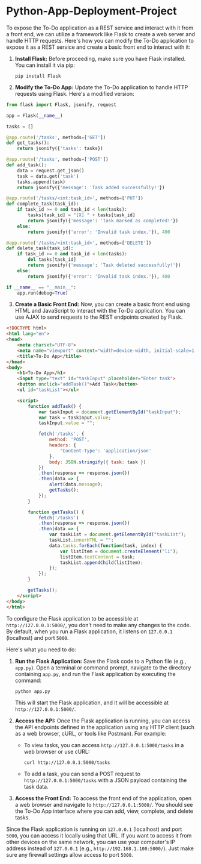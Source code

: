 # Python-App-Deployment-Project

To expose the To-Do application as a REST service and interact with it from a front end, we can utilize a framework like Flask to create a web server and handle HTTP requests. Here's how you can modify the To-Do application to expose it as a REST service and create a basic front end to interact with it:

1. **Install Flask:**
   Before proceeding, make sure you have Flask installed. You can install it via pip:
   ```
   pip install Flask
   ```

2. **Modify the To-Do App:**
   Update the To-Do application to handle HTTP requests using Flask. Here's a modified version:

```python
from flask import Flask, jsonify, request

app = Flask(__name__)

tasks = []

@app.route('/tasks', methods=['GET'])
def get_tasks():
    return jsonify({'tasks': tasks})

@app.route('/tasks', methods=['POST'])
def add_task():
    data = request.get_json()
    task = data.get('task')
    tasks.append(task)
    return jsonify({'message': 'Task added successfully!'})

@app.route('/tasks/<int:task_id>', methods=['PUT'])
def complete_task(task_id):
    if task_id >= 0 and task_id < len(tasks):
        tasks[task_id] = "[X] " + tasks[task_id]
        return jsonify({'message': 'Task marked as completed!'})
    else:
        return jsonify({'error': 'Invalid task index.'}), 400

@app.route('/tasks/<int:task_id>', methods=['DELETE'])
def delete_task(task_id):
    if task_id >= 0 and task_id < len(tasks):
        del tasks[task_id]
        return jsonify({'message': 'Task deleted successfully!'})
    else:
        return jsonify({'error': 'Invalid task index.'}), 400

if __name__ == "__main__":
    app.run(debug=True)
```

3. **Create a Basic Front End:**
   Now, you can create a basic front end using HTML and JavaScript to interact with the To-Do application. You can use AJAX to send requests to the REST endpoints created by Flask.

```html
<!DOCTYPE html>
<html lang="en">
<head>
    <meta charset="UTF-8">
    <meta name="viewport" content="width=device-width, initial-scale=1.0">
    <title>To-Do App</title>
</head>
<body>
    <h1>To-Do App</h1>
    <input type="text" id="taskInput" placeholder="Enter task">
    <button onclick="addTask()">Add Task</button>
    <ul id="taskList"></ul>

    <script>
        function addTask() {
            var taskInput = document.getElementById("taskInput");
            var task = taskInput.value;
            taskInput.value = "";

            fetch('/tasks', {
                method: 'POST',
                headers: {
                    'Content-Type': 'application/json'
                },
                body: JSON.stringify({ task: task })
            })
            .then(response => response.json())
            .then(data => {
                alert(data.message);
                getTasks();
            });
        }

        function getTasks() {
            fetch('/tasks')
            .then(response => response.json())
            .then(data => {
                var taskList = document.getElementById("taskList");
                taskList.innerHTML = "";
                data.tasks.forEach(function(task, index) {
                    var listItem = document.createElement("li");
                    listItem.textContent = task;
                    taskList.appendChild(listItem);
                });
            });
        }

        getTasks();
    </script>
</body>
</html>
```

To configure the Flask application to be accessible at `http://127.0.0.1:5000/`, you don't need to make any changes to the code. By default, when you run a Flask application, it listens on `127.0.0.1` (localhost) and port `5000`.

Here's what you need to do:

1. **Run the Flask Application:**
   Save the Flask code to a Python file (e.g., `app.py`). Open a terminal or command prompt, navigate to the directory containing `app.py`, and run the Flask application by executing the command:
   ```
   python app.py
   ```
   This will start the Flask application, and it will be accessible at `http://127.0.0.1:5000/`.

2. **Access the API:**
   Once the Flask application is running, you can access the API endpoints defined in the application using any HTTP client (such as a web browser, cURL, or tools like Postman). For example:
   - To view tasks, you can access `http://127.0.0.1:5000/tasks` in a web browser or use cURL:
     ```
     curl http://127.0.0.1:5000/tasks
     ```
   - To add a task, you can send a POST request to `http://127.0.0.1:5000/tasks` with a JSON payload containing the task data.

3. **Access the Front End:**
   To access the front end of the application, open a web browser and navigate to `http://127.0.0.1:5000/`. You should see the To-Do App interface where you can add, view, complete, and delete tasks.

Since the Flask application is running on `127.0.0.1` (localhost) and port `5000`, you can access it locally using that URL. If you want to access it from other devices on the same network, you can use your computer's IP address instead of `127.0.0.1` (e.g., `http://192.168.1.100:5000/`). Just make sure any firewall settings allow access to port `5000`.
